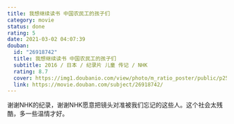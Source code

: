 ```yaml
---
title: 我想继续读书 中国农民工的孩子们
category: movie
status: done
rating: 5
date: 2021-03-02 04:07:39
douban:
  id: "26918742"
  title: 我想继续读书 中国农民工的孩子们
  subtitle: 2016 / 日本 / 纪录片 儿童 传记 / NHK
  rating: 8.7
  cover: https://img1.doubanio.com/view/photo/m_ratio_poster/public/p2504249330.jpg
  link: https://movie.douban.com/subject/26918742/
---
```


谢谢NHK的纪录，谢谢NHK愿意把镜头对准被我们忘记的这些人。这个社会太残酷，多一些温情才好。